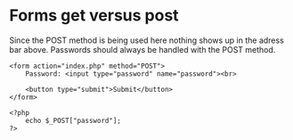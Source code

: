 # Forms get versus post

Since the POST method is being used here nothing shows up in the adress bar above. Passwords should always be handled with the POST method.

    <form action="index.php" method="POST">
        Password: <input type="password" name="password"><br>

        <button type="submit">Submit</button>
    </form>

    <?php
        echo $_POST["password"];
    ?>
